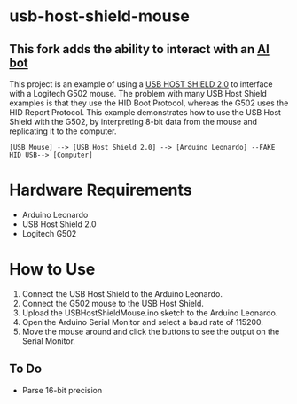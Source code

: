 # usb-host-shield-mouse
## This fork adds the ability to interact with an [AI bot](https://github.com/SunOner/yolov8_aimbot)
This project is an example of using a [USB HOST SHIELD 2.0](https://github.com/felis/USB_Host_Shield_2.0) to interface with a Logitech G502 mouse. The problem with many USB Host Shield examples is that they use the HID Boot Protocol, whereas the G502 uses the HID Report Protocol. This example demonstrates how to use the USB Host Shield with the G502, by interpreting 8-bit data from the mouse and replicating it to the computer.
```
[USB Mouse] --> [USB Host Shield 2.0] --> [Arduino Leonardo] --FAKE HID USB--> [Computer]
```

# Hardware Requirements
- Arduino Leonardo
- USB Host Shield 2.0
- Logitech G502 

# How to Use
1.  Connect the USB Host Shield to the Arduino Leonardo.
2.  Connect the G502 mouse to the USB Host Shield.
3.  Upload the USBHostShieldMouse.ino sketch to the Arduino Leonardo.
4.  Open the Arduino Serial Monitor and select a baud rate of 115200.
5.  Move the mouse around and click the buttons to see the output on the Serial Monitor.

## To Do
- Parse 16-bit precision
